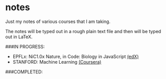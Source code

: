 # notes
Just my notes of various courses that I am taking.

The notes will be typed out in a rough plain text file and then will be typed out in LaTeX.

###IN PROGRESS:

- EPFLx: NiC1.0x Nature, in Code: Biology in JavaScript [(edX)](https://www.edx.org/course/nature-code-biology-javascript-epflx-nic1-0x)
- STANFORD: Machine Learning [(Coursera)](https://www.coursera.org/learn/machine-learning)

###COMPLETED: